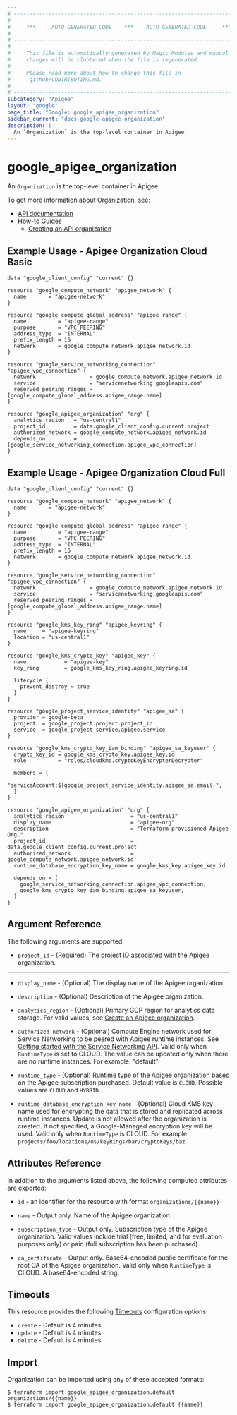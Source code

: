 ```yaml
---
# ----------------------------------------------------------------------------
#
#     ***     AUTO GENERATED CODE    ***    AUTO GENERATED CODE     ***
#
# ----------------------------------------------------------------------------
#
#     This file is automatically generated by Magic Modules and manual
#     changes will be clobbered when the file is regenerated.
#
#     Please read more about how to change this file in
#     .github/CONTRIBUTING.md.
#
# ----------------------------------------------------------------------------
subcategory: "Apigee"
layout: "google"
page_title: "Google: google_apigee_organization"
sidebar_current: "docs-google-apigee-organization"
description: |-
  An `Organization` is the top-level container in Apigee.
---
```


# google\_apigee\_organization

An `Organization` is the top-level container in Apigee.


To get more information about Organization, see:

* [API documentation](https://cloud.google.com/apigee/docs/reference/apis/apigee/rest/v1/organizations)
* How-to Guides
    * [Creating an API organization](https://cloud.google.com/apigee/docs/api-platform/get-started/create-org)

## Example Usage - Apigee Organization Cloud Basic


```hcl
data "google_client_config" "current" {}

resource "google_compute_network" "apigee_network" {
  name       = "apigee-network"
}

resource "google_compute_global_address" "apigee_range" {
  name          = "apigee-range"
  purpose       = "VPC_PEERING"
  address_type  = "INTERNAL"
  prefix_length = 16
  network       = google_compute_network.apigee_network.id
}

resource "google_service_networking_connection" "apigee_vpc_connection" {
  network                 = google_compute_network.apigee_network.id
  service                 = "servicenetworking.googleapis.com"
  reserved_peering_ranges = [google_compute_global_address.apigee_range.name]
}

resource "google_apigee_organization" "org" {
  analytics_region   = "us-central1"
  project_id         = data.google_client_config.current.project
  authorized_network = google_compute_network.apigee_network.id
  depends_on         = [google_service_networking_connection.apigee_vpc_connection]
}
```
## Example Usage - Apigee Organization Cloud Full


```hcl
data "google_client_config" "current" {}

resource "google_compute_network" "apigee_network" {
  name       = "apigee-network"
}

resource "google_compute_global_address" "apigee_range" {
  name          = "apigee-range"
  purpose       = "VPC_PEERING"
  address_type  = "INTERNAL"
  prefix_length = 16
  network       = google_compute_network.apigee_network.id
}

resource "google_service_networking_connection" "apigee_vpc_connection" {
  network                 = google_compute_network.apigee_network.id
  service                 = "servicenetworking.googleapis.com"
  reserved_peering_ranges = [google_compute_global_address.apigee_range.name]
}

resource "google_kms_key_ring" "apigee_keyring" {
  name     = "apigee-keyring"
  location = "us-central1"
}

resource "google_kms_crypto_key" "apigee_key" {
  name            = "apigee-key"
  key_ring        = google_kms_key_ring.apigee_keyring.id

  lifecycle {
    prevent_destroy = true
  }
}

resource "google_project_service_identity" "apigee_sa" {
  provider = google-beta
  project  = google_project.project.project_id
  service  = google_project_service.apigee.service
}

resource "google_kms_crypto_key_iam_binding" "apigee_sa_keyuser" {
  crypto_key_id = google_kms_crypto_key.apigee_key.id
  role          = "roles/cloudkms.cryptoKeyEncrypterDecrypter"

  members = [
    "serviceAccount:${google_project_service_identity.apigee_sa.email}",
  ]
}

resource "google_apigee_organization" "org" {
  analytics_region                     = "us-central1"
  display_name                         = "apigee-org"
  description                          = "Terraform-provisioned Apigee Org."
  project_id                           = data.google_client_config.current.project
  authorized_network                   = google_compute_network.apigee_network.id
  runtime_database_encryption_key_name = google_kms_key.apigee_key.id

  depends_on = [
    google_service_networking_connection.apigee_vpc_connection,
    google_kms_crypto_key_iam_binding.apigee_sa_keyuser,
  ]
}
```

## Argument Reference

The following arguments are supported:


* `project_id` -
  (Required)
  The project ID associated with the Apigee organization.


- - -


* `display_name` -
  (Optional)
  The display name of the Apigee organization.

* `description` -
  (Optional)
  Description of the Apigee organization.

* `analytics_region` -
  (Optional)
  Primary GCP region for analytics data storage. For valid values, see [Create an Apigee organization](https://cloud.google.com/apigee/docs/api-platform/get-started/create-org).

* `authorized_network` -
  (Optional)
  Compute Engine network used for Service Networking to be peered with Apigee runtime instances.
  See [Getting started with the Service Networking API](https://cloud.google.com/service-infrastructure/docs/service-networking/getting-started).
  Valid only when `RuntimeType` is set to CLOUD. The value can be updated only when there are no runtime instances. For example: "default".

* `runtime_type` -
  (Optional)
  Runtime type of the Apigee organization based on the Apigee subscription purchased.
  Default value is `CLOUD`.
  Possible values are `CLOUD` and `HYBRID`.

* `runtime_database_encryption_key_name` -
  (Optional)
  Cloud KMS key name used for encrypting the data that is stored and replicated across runtime instances.
  Update is not allowed after the organization is created.
  If not specified, a Google-Managed encryption key will be used.
  Valid only when `RuntimeType` is CLOUD. For example: `projects/foo/locations/us/keyRings/bar/cryptoKeys/baz`.


## Attributes Reference

In addition to the arguments listed above, the following computed attributes are exported:

* `id` - an identifier for the resource with format `organizations/{{name}}`

* `name` -
  Output only. Name of the Apigee organization.

* `subscription_type` -
  Output only. Subscription type of the Apigee organization.
  Valid values include trial (free, limited, and for evaluation purposes only) or paid (full subscription has been purchased).

* `ca_certificate` -
  Output only. Base64-encoded public certificate for the root CA of the Apigee organization.
  Valid only when `RuntimeType` is CLOUD. A base64-encoded string.


## Timeouts

This resource provides the following
[Timeouts](/docs/configuration/resources.html#timeouts) configuration options:

- `create` - Default is 4 minutes.
- `update` - Default is 4 minutes.
- `delete` - Default is 4 minutes.

## Import


Organization can be imported using any of these accepted formats:

```
$ terraform import google_apigee_organization.default organizations/{{name}}
$ terraform import google_apigee_organization.default {{name}}
```
